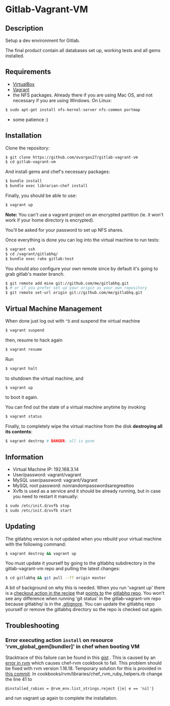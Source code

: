 Gitlab-Vagrant-VM
=================

Description
-----------

Setup a dev environment for Gitlab.

The final product contain all databases set up, working tests and all gems
installed.

Requirements
------------

* [VirtualBox](https://www.virtualbox.org)
* [Vagrant](http://vagrantup.com)
* the NFS packages. Already there if you are using Mac OS, and
  not necessary if you are using Windows. On Linux:

```bash
$ sudo apt-get install nfs-kernel-server nfs-common portmap
```

* some patience :)

Installation
------------

Clone the repository:

```bash
$ git clone https://github.com/ovargas27/gitlab-vagrant-vm
$ cd gitlab-vagrant-vm
```

And install gems and chef's necessary packages:

```bash
$ bundle install
$ bundle exec librarian-chef install
```

Finally, you should be able to use:

```bash
$ vagrant up
```
**Note:**
You can't use a vagrant project on an encrypted partition (ie. it won't work if your home directory is encrypted).

You'll be asked for your password to set up NFS shares.

Once everything is done you can log into the virtual machine to run tests:

```bash
$ vagrant ssh
$ cd /vagrant/gitlabhq/
$ bundle exec rake gitlab:test
```

You should also configure your own remote since by default it's going to grab
gitlab's master branch.

```bash
$ git remote add mine git://github.com/me/gitlabhq.git
$ # or if you prefer set up your origin as your own repository
$ git remote set-url origin git://github.com/me/gitlabhq.git
```

Virtual Machine Management
--------------------------

When done just log out with `^D` and suspend the virtual machine

```bash
$ vagrant suspend
```

then, resume to hack again

```bash
$ vagrant resume
```

Run

```bash
$ vagrant halt
```

to shutdown the virtual machine, and

```bash
$ vagrant up
```

to boot it again.

You can find out the state of a virtual machine anytime by invoking

```bash
$ vagrant status
```

Finally, to completely wipe the virtual machine from the disk **destroying all its contents**:

```bash
$ vagrant destroy # DANGER: all is gone
```

Information
-----------

* Virtual Machine IP: 192.168.3.14
* User/password: vagrant/vagrant
* MySQL user/password: vagrant/Vagrant
* MySQL root password: nonrandompasswordsaregreattoo
* Xvfb is used as a service and it should be already running, but in case you
  need to restart it manually:

```bash
$ sudo /etc/init.d/xvfb stop
$ sudo /etc/init.d/xvfb start
```

Updating
---------------

The gitlabhq version is _not_ updated when you rebuild your virtual machine with the following command:

```bash
$ vagrant destroy && vagrant up
```

You must update it yourself by going to the gitlabhq subdirectory in the gitlab-vagrant-vm repo and pulling the latest changes:

```bash
$ cd gitlabhq && git pull --ff origin master
```

A bit of background on why this is needed. When you run 'vagrant up' there is a [checkout action in the recipe](https://github.com/gitlabhq/gitlab-vagrant-vm/blob/master/site-cookbooks/gitlab/recipes/vagrant.rb#L54) that [points to](https://github.com/gitlabhq/gitlab-vagrant-vm/blob/master/site-cookbooks/gitlab/attributes/vagrant.rb#L10) the [gitlabhq repo](https://github.com/gitlabhq/gitlabhq). You won't see any difference when running 'git status' in the gitlab-vagrant-vm repo because gitlabhq/ is in the [.gitignore](https://github.com/gitlabhq/gitlab-vagrant-vm/blob/master/.gitignore). You can update the gitlabhq repo yourself or remove the gitlabhq directory so the repo is checked out again.


Troubleshooting
---------------

### Error executing action `install` on resource 'rvm_global_gem[bundler]' in chef when booting VM
Stacktrace of this failure can be found in this [gist](https://gist.github.com/3a8410c08c654a95c826) .
This is caused by an [error in rvm](https://github.com/wayneeseguin/rvm/issues/1266) which causes chef-rvm cookbook to fail.
This problem should be fixed with rvm version 1.16.18.
Temporary solution for this is provided in [this commit](https://github.com/gpsnail/chef-rvm/commit/203a785bf217bf90115c2a3f8a479225b27d5483).
In cookbooks/rvm/libraries/chef_rvm_ruby_helpers.rb change the line 41 to

```
@installed_rubies = @rvm_env.list_strings.reject {|e| e == 'nil'}
```
and run vagrant up again to complete the installation.
